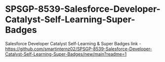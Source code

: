 # SPSGP-8539-Salesforce-Developer-Catalyst-Self-Learning-Super-Badges
Salesforce Developer Catalyst Self-Learning &amp; Super Badges
link - https://github.com/smartinternz02/SPSGP-8539-Salesforce-Developer-Catalyst-Self-Learning-Super-Badges/new/main?readme=1
